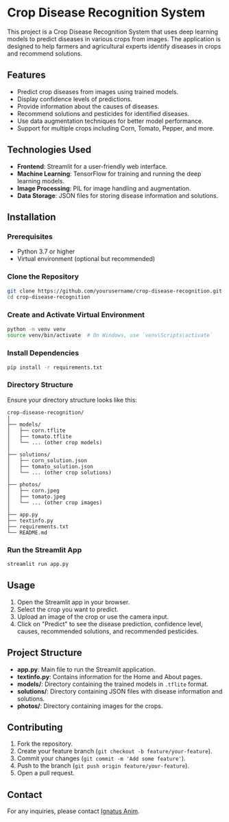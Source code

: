 # Crop Disease Recognition System

This project is a Crop Disease Recognition System that uses deep learning models to predict diseases in various crops from images. The application is designed to help farmers and agricultural experts identify diseases in crops and recommend solutions.

## Features

- Predict crop diseases from images using trained models.
- Display confidence levels of predictions.
- Provide information about the causes of diseases.
- Recommend solutions and pesticides for identified diseases.
- Use data augmentation techniques for better model performance.
- Support for multiple crops including Corn, Tomato, Pepper, and more.

## Technologies Used

- **Frontend**: Streamlit for a user-friendly web interface.
- **Machine Learning**: TensorFlow for training and running the deep learning models.
- **Image Processing**: PIL for image handling and augmentation.
- **Data Storage**: JSON files for storing disease information and solutions.

## Installation

### Prerequisites

- Python 3.7 or higher
- Virtual environment (optional but recommended)

### Clone the Repository

```sh
git clone https://github.com/yourusername/crop-disease-recognition.git
cd crop-disease-recognition
```

### Create and Activate Virtual Environment

```sh
python -m venv venv
source venv/bin/activate  # On Windows, use `venv\Scripts\activate`
```

### Install Dependencies

```sh
pip install -r requirements.txt
```

### Directory Structure

Ensure your directory structure looks like this:

```
crop-disease-recognition/
│
├── models/
│   ├── corn.tflite
│   ├── tomato.tflite
│   └── ... (other crop models)
│
├── solutions/
│   ├── corn_solution.json
│   ├── tomato_solution.json
│   └── ... (other crop solutions)
│
├── photos/
│   ├── corn.jpeg
│   ├── tomato.jpeg
│   └── ... (other crop images)
│
├── app.py
├── textinfo.py
├── requirements.txt
└── README.md
```

### Run the Streamlit App

```sh
streamlit run app.py
```

## Usage

1. Open the Streamlit app in your browser.
2. Select the crop you want to predict.
3. Upload an image of the crop or use the camera input.
4. Click on "Predict" to see the disease prediction, confidence level, causes, recommended solutions, and recommended pesticides.

## Project Structure

- **app.py**: Main file to run the Streamlit application.
- **textinfo.py**: Contains information for the Home and About pages.
- **models/**: Directory containing the trained models in `.tflite` format.
- **solutions/**: Directory containing JSON files with disease information and solutions.
- **photos/**: Directory containing images for the crops.

## Contributing

1. Fork the repository.
2. Create your feature branch (`git checkout -b feature/your-feature`).
3. Commit your changes (`git commit -m 'Add some feature'`).
4. Push to the branch (`git push origin feature/your-feature`).
5. Open a pull request.


## Contact

For any inquiries, please contact [Ignatus Anim](mailto:ignatusa3@gmail.com).
